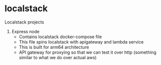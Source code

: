 # localstack
Localstack projects

1. Express node 
    - Contains localstack docker-compose file
    - This file spins localstack with apigateway and lambda service
    - This is built for arm64 architecture
    - API gateway for proxying so that we can test it over http (something similar to what we do over actual aws)